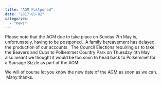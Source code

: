 ```yaml
---
title: "AGM Postponed"
date: "2017-05-02"
categories: 
  - "news"
---
```


Please note that the AGM due to take place on Sunday 7th May is, unfortunately, having to be postponed.  A family bereavement has delayed the production of our accounts.  The Council Elections requiring us to take the Beavers and Cubs to Polkemmet Country Park on Thursday 4th May also meant we thought it would be too soon to head back to Polkemmet for a Sausage Sizzle as part of the AGM.

We will of course let you know the new date of the AGM as soon as we can.  Many thanks.
